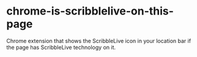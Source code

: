 chrome-is-scribblelive-on-this-page
===================================

Chrome extension that shows the ScribbleLive icon in your location bar if the page has ScribbleLive technology on it.
